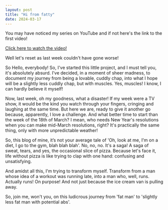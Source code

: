 ```yaml
---
layout: post
title: "Hi from fatty"
date: 2024-03-17
---
```

You may have noticed my series on YouTube and if not here's the link to the first video!

[Click here to watch the video!](https://www.youtube.com/watch?v=lcS-0A9WfUo)


Well let's reset as last week couldn't have gone worse!

So Hello, everybody! So, I've started this little project, and I must tell you, it's absolutely absurd. I’ve decided, in a moment of sheer madness, to document my journey from being a lovable, cuddly chap, into what I hope will be a slightly less cuddly chap, but with muscles. Yes, muscles! I know, I can hardly believe it myself!

Now, last week, oh my goodness, what a disaster! If my week were a TV show, it would be the kind you watch through your fingers, cringing and laughing at the same time. But here we are, ready to give it another go because, apparently, I love a challenge. And what better time to start than the week of the 18th of March? I mean, who needs New Year's resolutions when you can make mid-March resolutions, right? It's practically the same thing, only with more unpredictable weather!

So, this blog of mine, it’s not your average tale of 'Oh, look at me, I'm on a diet, I go to the gym, blah blah blah'. No, no, no. It's a saga! A saga of sweat, tears, and yes, the occasional slice of pizza. Because let's face it, life without pizza is like trying to clap with one hand: confusing and unsatisfying.

And amidst all this, I'm trying to transform myself. Transform from a man whose idea of a workout was running late, into a man who, well, runs. Actually runs! On purpose! And not just because the ice cream van is pulling away.

So, join me, won't you, on this ludicrous journey from 'fat man' to 'slightly less fat man with potential abs'.

